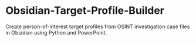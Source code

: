 # Obsidian-Target-Profile-Builder
Create person-of-interest target profiles from OSINT investigation case files in Obsidian using Python and PowerPoint.
